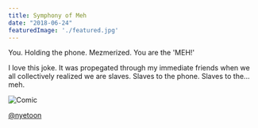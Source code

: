 ```yaml
---
title: Symphony of Meh
date: "2018-06-24"
featuredImage: './featured.jpg'
---
```


You. Holding the phone. Mezmerized. You are the 'MEH!'

<!-- end -->

I love this joke. 
It was propegated through my immediate friends when we all collectively realized we are slaves. Slaves to the phone. Slaves to the... meh.


![Comic](./nyetoon-meh-01.jpg)

[@nyetoon](http://twitter.com/nyetoon)
